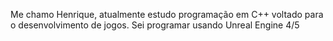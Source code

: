 Me chamo Henrique, atualmente estudo programação em C++ voltado para o desenvolvimento de jogos.
Sei programar usando Unreal Engine 4/5


<!---
HenriqueGoffeau/HenriqueGoffeau is a ✨ special ✨ repository because its `README.md` (this file) appears on your GitHub profile.
You can click the Preview link to take a look at your changes.
--->

